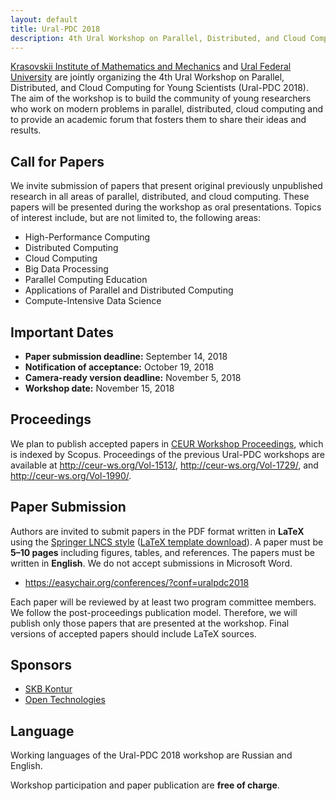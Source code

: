 ```yaml
---
layout: default
title: Ural-PDC 2018
description: 4th Ural Workshop on Parallel, Distributed, and Cloud Computing for Young Scientists (Ural-PDC 2018).
---
```


[Krasovskii Institute of Mathematics and Mechanics](http://www.imm.uran.ru/eng) and [Ural Federal University](https://urfu.ru/en/) are jointly organizing the 4th Ural Workshop on Parallel, Distributed, and Cloud Computing for Young Scientists (Ural-PDC 2018). The aim of the workshop is to build the community of young researchers who work on modern problems in parallel, distributed, cloud computing and to provide an academic forum that fosters them to share their ideas and results.

## Call for Papers

We invite submission of papers that present original previously unpublished research in all areas of parallel, distributed, and cloud computing. These papers will be presented during the workshop as oral presentations. Topics of interest include, but are not limited to, the following areas:

* High-Performance Computing
* Distributed Computing
* Cloud Computing
* Big Data Processing
* Parallel Computing Education
* Applications of Parallel and Distributed Computing
* Compute-Intensive Data Science

## Important Dates

* **Paper submission deadline:** September 14, 2018
* **Notification of acceptance:** October 19, 2018
* **Camera-ready version deadline:** November 5, 2018
* **Workshop date:** November 15, 2018

## Proceedings

We plan to publish accepted papers in [CEUR Workshop Proceedings](http://ceur-ws.org/), which is indexed by Scopus. Proceedings of the previous Ural-PDC workshops are available at <http://ceur-ws.org/Vol-1513/>, <http://ceur-ws.org/Vol-1729/>, and <http://ceur-ws.org/Vol-1990/>.

## Paper Submission

Authors are invited to submit papers in the PDF format written in **LaTeX** using the [Springer LNCS style](https://www.springer.com/gp/computer-science/lncs/conference-proceedings-guidelines) ([LaTeX template download](ftp://ftp.springernature.com/cs-proceeding/llncs/llncs2e.zip)). A paper must be **5&ndash;10 pages** including figures, tables, and references. The papers must be written in **English**. We do not accept submissions in Microsoft Word.

* <https://easychair.org/conferences/?conf=uralpdc2018>

Each paper will be reviewed by at least two program committee members. We follow the post-proceedings publication model. Therefore, we will publish only those papers that are presented at the workshop. Final versions of accepted papers should include LaTeX sources.

## Sponsors

* [SKB Kontur](https://kontur.ru/)
* [Open Technologies](https://www.ot.ru/)

## Language

Working languages of the Ural-PDC 2018 workshop are Russian and English.

Workshop participation and paper publication are **free of charge**.
